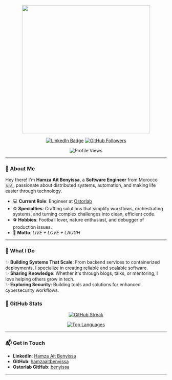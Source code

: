 <p align="center"><img src="https://media.giphy.com/media/BaRZyxBaUCO2u37k96/giphy.gif" width="400"/></p>
<p align="center">
<a href="https://www.linkedin.com/in/hamzaaitbenyissa"><img src="https://img.shields.io/badge/LinkedIn-blue?style=for-the-badge&logo=linkedin&logoColor=white" alt="LinkedIn Badge"></a>
<a href="https://github.com/hamzaaitbenyissa"><img src="https://img.shields.io/github/followers/hamzaaitbenyissa?style=for-the-badge&logo=github&color=black" alt="GitHub Followers"></a>
</p>
<p align="center"><img src="https://komarev.com/ghpvc/?username=hamzaaitbenyissa&style=flat-square&color=blue" alt="Profile Views"></p>

---

### 👋 About Me  
Hey there! I'm **Hamza Ait Benyissa**, a **Software Engineer** from Morocco 🇲🇦, passionate about distributed systems, automation, and making life easier through technology.  

- 💻 **Current Role**: Engineer at [Ostorlab](https://www.ostorlab.co)  
- ⚙️ **Specialties**: Crafting solutions that simplify workflows, orchestrating systems, and turning complex challenges into clean, efficient code.  
- ⚽ **Hobbies**: Football lover, nature enthusiast, and debugger of production issues.  
- 🌟 **Motto**: *LIVE + LOVE + LAUGH*  

---

### 🚀 What I Do  
✨ **Building Systems That Scale**: From backend services to containerized deployments, I specialize in creating reliable and scalable software.  
✨ **Sharing Knowledge**: Whether it's through blogs, talks, or mentoring, I love helping others grow in tech.  
✨ **Exploring Security**: Building tools and solutions for enhanced cybersecurity workflows.  

### 🌟 GitHub Stats  
<p align="center">
<a href="http://github-readme-streak-stats.herokuapp.com?user=hamzaaitbenyissa&theme=dark&background=000000"><img src="http://github-readme-streak-stats.herokuapp.com?user=hamzaaitbenyissa&theme=dark&background=000000" alt="GitHub Streak"></a>
</p>
<p align="center">
<a href="https://github.com/anuraghazra/github-readme-stats"><img src="https://github-readme-stats.vercel.app/api/top-langs/?username=hamzaaitbenyissa&layout=compact&theme=vision-friendly-dark" alt="Top Languages"></a>
</p>

---

### 📬 Get in Touch  
- **LinkedIn**: [Hamza Ait Benyissa](https://www.linkedin.com/in/hamzaaitbenyissa)  
- **GitHub**: [hamzaaitbenyissa](https://github.com/hamzaaitbenyissa)  
- **Ostorlab GitHub**: [benyissa](https://github.com/benyissa)  

---
